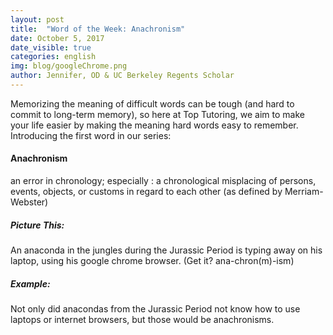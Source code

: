 ```yaml
---
layout: post
title:  "Word of the Week: Anachronism"
date: October 5, 2017
date_visible: true
categories: english
img: blog/googleChrome.png
author: Jennifer, OD & UC Berkeley Regents Scholar
---
```


Memorizing the meaning of difficult words can be tough (and hard to commit to long-term memory), so here at Top Tutoring, we aim to make your life easier by making the meaning hard words easy to remember. Introducing the first word in our series:

<!--more-->

#### Anachronism
an error in chronology; especially :  a chronological misplacing of persons, events, objects, or customs in regard to each other (as defined by Merriam-Webster)

##### Picture This:
An anaconda in the jungles during the Jurassic Period is typing away on his laptop, using his  google chrome browser. (Get it? ana-chron(m)-ism)

<h5 class="blog-sub-title"> Example: </h5>
Not only did anacondas from the Jurassic Period  not know how to use laptops or internet browsers, but those would be anachronisms.
